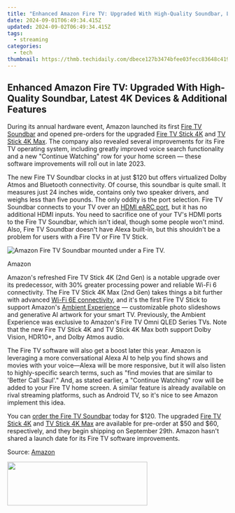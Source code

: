 ```yaml
---
title: "Enhanced Amazon Fire TV: Upgraded With High-Quality Soundbar, Latest 4K Devices & Additional Features"
date: 2024-09-01T06:49:34.415Z
updated: 2024-09-02T06:49:34.415Z
tags:
  - streaming
categories:
  - tech
thumbnail: https://thmb.techidaily.com/dbece127b3474bfee03fecc83648c4194241691bdbde80d7fc24eae5256f2a38.jpg
---
```


## Enhanced Amazon Fire TV: Upgraded With High-Quality Soundbar, Latest 4K Devices & Additional Features

During its annual hardware event, Amazon launched its first [Fire TV Soundbar](http://www.amazon.com/Introducing-Amazon-Soundbar-speaker-Virtual/dp/B0C4BZ28PG/?tag=htg-v2-4uc0031-20&ascsubtag=UUhtgUeUpU2000425&asc%5Frefurl=https%3A%2F%2Fwww.howtogeek.com%2Famazon-bolsters-fire-tv-with-a-soundbar-new-4k-hardware-and-more%2F&asc%5Fcampaign=Short-Term) and opened pre-orders for the upgraded [Fire TV Stick 4K](http://www.amazon.com/All-new-Amazon-streaming-device-support/dp/B0BP9MDCQZ/?tag=htg-v2-4uc0031-20&ascsubtag=UUhtgUeUpU2000425&asc%5Frefurl=https%3A%2F%2Fwww.howtogeek.com%2Famazon-bolsters-fire-tv-with-a-soundbar-new-4k-hardware-and-more%2F&asc%5Fcampaign=Short-Term) and [TV Stick 4K Max](https://www.amazon.com/dp/B0BP9SNVH9/?tag=htg-v2-4uc0031-20&ascsubtag=UUhtgUeUpU2000425&asc%5Frefurl=https%3A%2F%2Fwww.howtogeek.com%2Famazon-bolsters-fire-tv-with-a-soundbar-new-4k-hardware-and-more%2F&asc%5Fcampaign=Short-Term). The company also revealed several improvements for its Fire TV operating system, including greatly improved voice search functionality and a new "Continue Watching" row for your home screen — these software improvements will roll out in late 2023.

 The new Fire TV Soundbar clocks in at just $120 but offers virtualized Dolby Atmos and Bluetooth connectivity. Of course, this soundbar is quite small. It measures just 24 inches wide, contains only two speaker drivers, and weighs less than five pounds. The only oddity is the port selection. Fire TV Soundbar connects to your TV over an [HDMI eARC port](https://snapchat-videos.techidaily.com/updated-the-ultimate-snapchat-checklist-for-engaging-content-for-2024/), but it has no additional HDMI inputs. You need to sacrifice one of your TV's HDMI ports to the Fire TV Soundbar, which isn't ideal, though some people won't mind. Also, Fire TV Soundbar doesn't have Alexa built-in, but this shouldn't be a problem for users with a Fire TV or Fire TV Stick.

![Amazon Fire TV Soundbar mounted under a Fire TV.](https://static1.howtogeekimages.com/wordpress/wp-content/uploads/2023/09/32.png) 

Amazon

 Amazon's refreshed Fire TV Stick 4K (2nd Gen) is a notable upgrade over its predecessor, with 30% greater processing power and reliable Wi-Fi 6 connectivity. The Fire TV Stick 4K Max (2nd Gen) takes things a bit further with advanced [Wi-Fi 6E connectivity](https://youtube-webster.techidaily.com/valuating-the-top-video-streaming-apps-for-phones-for-2024/), and it's the first Fire TV Stick to support Amazon's [Ambient Experience](https://www.amazon.com/gp/help/customer/display.html?nodeId=G2XGAC3JW2FRVLRF&tag=htg-v2-4uc0031-20&ascsubtag=UUhtgUeUpU2000425&asc%5Frefurl=https%3A%2F%2Fwww.howtogeek.com%2Famazon-bolsters-fire-tv-with-a-soundbar-new-4k-hardware-and-more%2F&asc%5Fcampaign=Short-Term) — customizable photo slideshows and generative AI artwork for your smart TV. Previously, the Ambient Experience was exclusive to Amazon's Fire TV Omni QLED Series TVs. Note that the new Fire TV Stick 4K and TV Stick 4K Max both support Dolby Vision, HDR10+, and Dolby Atmos audio.

 The Fire TV software will also get a boost later this year. Amazon is leveraging a more conversational Alexa AI to help you find shows and movies with your voice—Alexa will be more responsive, but it will also listen to highly-specific search terms, such as "find movies that are similar to 'Better Call Saul'." And, as stated earlier, a "Continue Watching" row will be added to your Fire TV home screen. A similar feature is already available on rival streaming platforms, such as Android TV, so it's nice to see Amazon implement this idea.

 You can [order the Fire TV Soundbar](http://www.amazon.com/Introducing-Amazon-Soundbar-speaker-Virtual/dp/B0C4BZ28PG/?tag=htg-v2-4uc0031-20&ascsubtag=UUhtgUeUpU2000425&asc%5Frefurl=https%3A%2F%2Fwww.howtogeek.com%2Famazon-bolsters-fire-tv-with-a-soundbar-new-4k-hardware-and-more%2F&asc%5Fcampaign=Short-Term) today for $120\. The upgraded [Fire TV Stick 4K](http://www.amazon.com/All-new-Amazon-streaming-device-support/dp/B0BP9MDCQZ/?tag=htg-v2-4uc0031-20&ascsubtag=UUhtgUeUpU2000425&asc%5Frefurl=https%3A%2F%2Fwww.howtogeek.com%2Famazon-bolsters-fire-tv-with-a-soundbar-new-4k-hardware-and-more%2F&asc%5Fcampaign=Short-Term) and [TV Stick 4K Max](https://www.amazon.com/dp/B0BP9SNVH9/?tag=htg-v2-4uc0031-20&ascsubtag=UUhtgUeUpU2000425&asc%5Frefurl=https%3A%2F%2Fwww.howtogeek.com%2Famazon-bolsters-fire-tv-with-a-soundbar-new-4k-hardware-and-more%2F&asc%5Fcampaign=Short-Term) are available for pre-order at $50 and $60, respectively, and they begin shipping on September 29th. Amazon hasn't shared a launch date for its Fire TV software improvements.

 Source: [Amazon](https://www.aboutamazon.com/news/devices/amazon-fall-event-2023-announcements)

<ins class="adsbygoogle"
     style="display:block"
     data-ad-format="autorelaxed"
     data-ad-client="ca-pub-7571918770474297"
     data-ad-slot="1223367746"></ins>



<ins class="adsbygoogle"
     style="display:block"
     data-ad-client="ca-pub-7571918770474297"
     data-ad-slot="8358498916"
     data-ad-format="auto"
     data-full-width-responsive="true"></ins>



<!-- affiliate ads begin -->
<a href="https://godlikehost.sjv.io/c/5597632/1920054/21774" target="_top" id="1920054"><img src="//a.impactradius-go.com/display-ad/21774-1920054" border="0" alt="" width="320" height="100"/></a><img height="0" width="0" src="https://imp.pxf.io/i/5597632/1920054/21774" style="position:absolute;visibility:hidden;" border="0" />
<!-- affiliate ads end -->